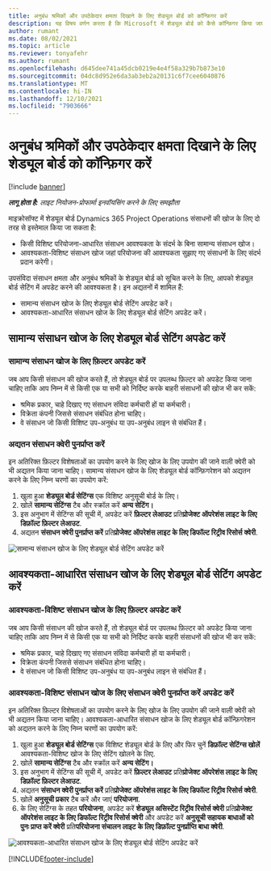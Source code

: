 ```yaml
---
title: अनुबंध श्रमिकों और उपठेकेदार क्षमता दिखाने के लिए शेड्यूल बोर्ड को कॉन्फ़िगर करें
description: यह विषय वर्णन करता है कि Microsoft में शेड्यूल बोर्ड को कैसे कॉन्फ़िगर किया जाए Dynamics 365 Project Operations परियोजना संसाधन आवश्यकताओं को पूरा करते समय उपसंविदा संसाधन क्षमता दिखाने के लिए।
author: rumant
ms.date: 08/02/2021
ms.topic: article
ms.reviewer: tonyafehr
ms.author: rumant
ms.openlocfilehash: d645dee741a45dcb0219e4e4f58a329b7b873e10
ms.sourcegitcommit: 04dc8d952e6da3ab3eb2a20131c6f7cee6040876
ms.translationtype: MT
ms.contentlocale: hi-IN
ms.lasthandoff: 12/10/2021
ms.locfileid: "7903666"
---
```

# <a name="configure-schedule-board-to-show-contract-workers-and-subcontracted-capacity"></a>अनुबंध श्रमिकों और उपठेकेदार क्षमता दिखाने के लिए शेड्यूल बोर्ड को कॉन्फ़िगर करें 

[!include [banner](../../includes/dataverse-preview.md)]

_**लागू होता है:** लाइट नियोजन-प्रोफार्मा इनवॉयसिंग करने के लिए समझौता_

माइक्रोसॉफ्ट में शेड्यूल बोर्ड Dynamics 365 Project Operations संसाधनों की खोज के लिए दो तरह से इस्तेमाल किया जा सकता है:

- किसी विशिष्ट परियोजना-आधारित संसाधन आवश्यकता के संदर्भ के बिना सामान्य संसाधन खोज।
- आवश्यकता-विशिष्ट संसाधन खोज जहां परियोजना की आवश्यकता सुझाए गए संसाधनों के लिए संदर्भ प्रदान करेगी।

उपसंविदा संसाधन क्षमता और अनुबंध श्रमिकों के शेड्यूल बोर्ड को सूचित करने के लिए, आपको शेड्यूल बोर्ड सेटिंग में अपडेट करने की आवश्यकता है। इन अद्यतनों में शामिल हैं: 
- सामान्य संसाधन खोज के लिए शेड्यूल बोर्ड सेटिंग अपडेट करें।
- आवश्यकता-आधारित संसाधन खोज के लिए शेड्यूल बोर्ड सेटिंग अपडेट करें।

## <a name="update-schedule-board-settings-for-general-resource-search"></a>सामान्य संसाधन खोज के लिए शेड्यूल बोर्ड सेटिंग अपडेट करें
### <a name="update-filters-for-general-resource-search"></a>सामान्य संसाधन खोज के लिए फ़िल्टर अपडेट करें
जब आप किसी संसाधन की खोज करते हैं, तो शेड्यूल बोर्ड पर उपलब्ध फ़िल्टर को अपडेट किया जाना चाहिए ताकि आप निम्न में से किसी एक या सभी को निर्दिष्ट करके बाहरी संसाधनों की खोज भी कर सकें:
  - श्रमिक प्रकार, चाहे दिखाए गए संसाधन संविदा कर्मचारी हों या कर्मचारी।
  - विक्रेता कंपनी जिससे संसाधन संबंधित होना चाहिए।
  - वे संसाधन जो किसी विशिष्ट उप-अनुबंध या उप-अनुबंध लाइन से संबंधित हैं।
    
### <a name="update-retrieve-resource-query"></a>अद्यतन संसाधन क्वेरी पुनर्प्राप्त करें
इन अतिरिक्त फ़िल्टर विशेषताओं का उपयोग करने के लिए खोज के लिए उपयोग की जाने वाली क्वेरी को भी अद्यतन किया जाना चाहिए। सामान्य संसाधन खोज के लिए शेड्यूल बोर्ड कॉन्फ़िगरेशन को अद्यतन करने के लिए निम्न चरणों का उपयोग करें:  
1. खुला हुआ **शेड्यूल बोर्ड सेटिंग्स** एक विशिष्ट अनुसूची बोर्ड के लिए।
2. खोलें **सामान्य सेटिंग्स** टैब और स्क्रॉल करें **अन्य सेटिंग।**
3. इस अनुभाग में सेटिंग्स की सूची में, अपडेट करें **फ़िल्टर लेआउट** प्रति**प्रोजेक्ट ऑपरेशंस लाइट के लिए डिफ़ॉल्ट फ़िल्टर लेआउट**.
4. अद्यतन **संसाधन क्वेरी पुनर्प्राप्त करें** प्रति**प्रोजेक्ट ऑपरेशंस लाइट के लिए डिफॉल्ट रिट्रीव रिसोर्स क्वेरी**.

![सामान्य संसाधन खोज के लिए शेड्यूल बोर्ड सेटिंग अपडेट करें](../media/BoardSettings.png)  

## <a name="update-schedule-board-settings-for-requirementbased-resource-search"></a>आवश्यकता-आधारित संसाधन खोज के लिए शेड्यूल बोर्ड सेटिंग अपडेट करें
### <a name="update-filters-for-requirement-specific-resource-search"></a>आवश्यकता-विशिष्ट संसाधन खोज के लिए फ़िल्टर अपडेट करें 
जब आप किसी संसाधन की खोज करते हैं, तो शेड्यूल बोर्ड पर उपलब्ध फ़िल्टर को अपडेट किया जाना चाहिए ताकि आप निम्न में से किसी एक या सभी को निर्दिष्ट करके बाहरी संसाधनों की खोज भी कर सकें:
 - श्रमिक प्रकार, चाहे दिखाए गए संसाधन संविदा कर्मचारी हों या कर्मचारी।
 - विक्रेता कंपनी जिससे संसाधन संबंधित होना चाहिए।
 - वे संसाधन जो किसी विशिष्ट उप-अनुबंध या उप-अनुबंध लाइन से संबंधित हैं।

### <a name="update-retrieve-resource-query-for-requirement-specific-resource-search"></a>आवश्यकता-विशिष्ट संसाधन खोज के लिए संसाधन क्वेरी पुनर्प्राप्त करें अपडेट करें 
इन अतिरिक्त फ़िल्टर विशेषताओं का उपयोग करने के लिए खोज के लिए उपयोग की जाने वाली क्वेरी को भी अद्यतन किया जाना चाहिए। आवश्यकता-आधारित संसाधन खोज के लिए शेड्यूल बोर्ड कॉन्फ़िगरेशन को अद्यतन करने के लिए निम्न चरणों का उपयोग करें:

1. खुला हुआ **शेड्यूल बोर्ड सेटिंग्स** एक विशिष्ट शेड्यूल बोर्ड के लिए और फिर चुनें **डिफ़ॉल्ट सेटिंग्स खोलें** आवश्यकता-विशिष्ट खोज के लिए सेटिंग खोलने के लिए.
2. खोलें **सामान्य सेटिंग्स** टैब और स्क्रॉल करें **अन्य सेटिंग।**
3. इस अनुभाग में सेटिंग्स की सूची में, अपडेट करें **फ़िल्टर लेआउट** प्रति**प्रोजेक्ट ऑपरेशंस लाइट के लिए डिफ़ॉल्ट फ़िल्टर लेआउट**.
4. अद्यतन **संसाधन क्वेरी पुनर्प्राप्त करें** प्रति**प्रोजेक्ट ऑपरेशंस लाइट के लिए डिफॉल्ट रिट्रीव रिसोर्स क्वेरी**.
5. खोलें **अनुसूची प्रकार** टैब करें और जाएं **परियोजना**.
6. के लिए सेटिंग्स के तहत **परियोजना**, अपडेट करें **शेड्यूल असिस्टेंट रिट्रीव रिसोर्स क्वेरी** प्रति**प्रोजेक्ट ऑपरेशंस लाइट के लिए डिफॉल्ट रिट्रीव रिसोर्स क्वेरी** और अपडेट करें **अनुसूची सहायक बाधाओं को पुनः प्राप्त करें क्वेरी** प्रति**परियोजना संचालन लाइट के लिए डिफ़ॉल्ट पुनर्प्राप्ति बाधा क्वेरी**.

![आवश्यकता-आधारित संसाधन खोज के लिए शेड्यूल बोर्ड सेटिंग अपडेट करें](../media/SASettings.png)  

[!INCLUDE[footer-include](../../includes/footer-banner.md)]
